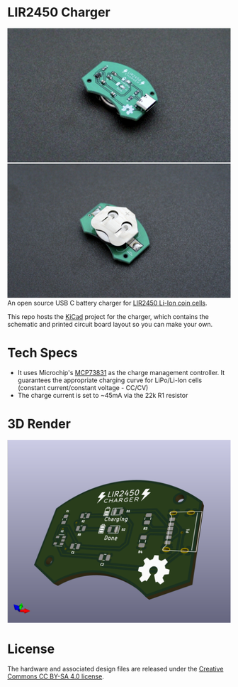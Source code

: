 # LIR2450 Charger

![Front](./photos/front.jpg)
![Back](./photos/back.jpg)
An open source USB C battery charger for [LIR2450 Li-Ion coin cells](https://www.adafruit.com/product/1572).

This repo hosts the [KiCad](https://kicad.org/) project for the charger, which contains the schematic and printed circuit board layout so you can make your own.

# Tech Specs
* It uses Microchip's [MCP73831](https://www.microchip.com/wwwproducts/en/en024903) as the charge management controller. It guarantees the appropriate charging curve for LiPo/Li-Ion cells (constant current/constant voltage - CC/CV)
* The charge current is set to ~45mA via the 22k R1 resistor

# 3D Render
![3D Render](./photos/3drender.png)

# License
The hardware and associated design files are released under the [Creative Commons CC BY-SA 4.0 license](https://creativecommons.org/licenses/by-sa/4.0/).